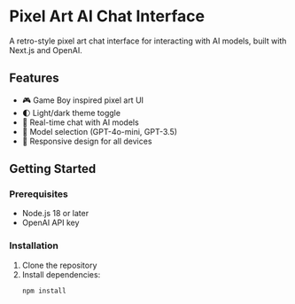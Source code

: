 # Pixel Art AI Chat Interface

A retro-style pixel art chat interface for interacting with AI models, built with Next.js and OpenAI.

## Features

- 🎮 Game Boy inspired pixel art UI
- 🌓 Light/dark theme toggle
- 💬 Real-time chat with AI models
- 🔄 Model selection (GPT-4o-mini, GPT-3.5)
- 📱 Responsive design for all devices

## Getting Started

### Prerequisites

- Node.js 18 or later
- OpenAI API key

### Installation

1. Clone the repository
2. Install dependencies:
   ```bash
   npm install

